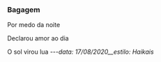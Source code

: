 ### Bagagem  
Por medo da noite  
  
Declarou amor ao dia  
  
O sol virou lua
---_data: 17/08/2020__estilo: Haikais_